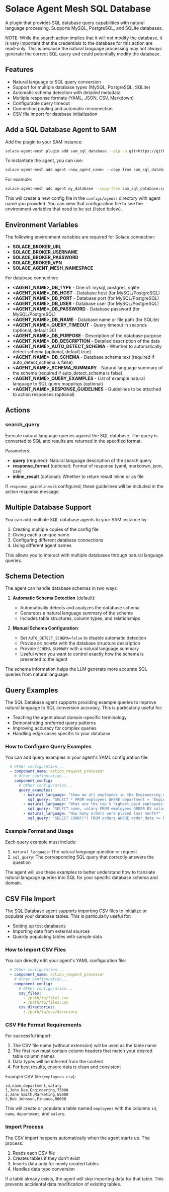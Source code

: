 # Solace Agent Mesh SQL Database

A plugin that provides SQL database query capabilities with natural language processing. Supports MySQL, PostgreSQL, and SQLite databases.

NOTE: While the search action implies that it will not modify the database, it is very important that the credentials to the database for this action are read-only. This is because the natural language processing may not always generate the correct SQL query and could potentially modify the database.

## Features

- Natural language to SQL query conversion
- Support for multiple database types (MySQL, PostgreSQL, SQLite)
- Automatic schema detection with detailed metadata
- Multiple response formats (YAML, JSON, CSV, Markdown)
- Configurable query timeout
- Connection pooling and automatic reconnection
- CSV file import for database initialization

## Add a SQL Database Agent to SAM

Add the plugin to your SAM instance:

```sh
solace-agent-mesh plugin add sam_sql_database --pip -u git+https://github.com/SolaceLabs/solace-agent-mesh-core-plugins#subdirectory=sam-sql-database
```

To instantiate the agent, you can use:

```sh
solace-agent-mesh add agent <new_agent_name> --copy-from sam_sql_database:sql_database
```

For example:

```sh
solace-agent-mesh add agent my_database --copy-from sam_sql_database:sql_database
```

This will create a new config file in the `configs/agents` directory with agent name you provided. You can view that configuration file to see the environment variables that need to be set (listed below).

## Environment Variables

The following environment variables are required for Solace connection:
- **SOLACE_BROKER_URL**
- **SOLACE_BROKER_USERNAME**
- **SOLACE_BROKER_PASSWORD**
- **SOLACE_BROKER_VPN**
- **SOLACE_AGENT_MESH_NAMESPACE**

For database connection:
- **<AGENT_NAME>_DB_TYPE** - One of: mysql, postgres, sqlite
- **<AGENT_NAME>_DB_HOST** - Database host (for MySQL/PostgreSQL)
- **<AGENT_NAME>_DB_PORT** - Database port (for MySQL/PostgreSQL)
- **<AGENT_NAME>_DB_USER** - Database user (for MySQL/PostgreSQL)
- **<AGENT_NAME>_DB_PASSWORD** - Database password (for MySQL/PostgreSQL)
- **<AGENT_NAME>_DB_NAME** - Database name or file path (for SQLite)
- **<AGENT_NAME>_QUERY_TIMEOUT** - Query timeout in seconds (optional, default 30)
- **<AGENT_NAME>_DB_PURPOSE** - Description of the database purpose
- **<AGENT_NAME>_DB_DESCRIPTION** - Detailed description of the data
- **<AGENT_NAME>_AUTO_DETECT_SCHEMA** - Whether to automatically detect schema (optional, default true)
- **<AGENT_NAME>_DB_SCHEMA** - Database schema text (required if auto_detect_schema is false)
- **<AGENT_NAME>_SCHEMA_SUMMARY** - Natural language summary of the schema (required if auto_detect_schema is false)
- **<AGENT_NAME>_QUERY_EXAMPLES** - List of example natural language to SQL query mappings (optional)
- **<AGENT_NAME>_RESPONSE_GUIDELINES** - Guidelines to be attached to action responses (optional)

## Actions

### search_query
Execute natural language queries against the SQL database. The query is converted to SQL and results are returned in the specified format.

Parameters:
- **query** (required): Natural language description of the search query
- **response_format** (optional): Format of response (yaml, markdown, json, csv)
- **inline_result** (optional): Whether to return result inline or as file

If `response_guidelines` is configured, these guidelines will be included in the action response message.

## Multiple Database Support

You can add multiple SQL database agents to your SAM instance by:

1. Creating multiple copies of the config file
2. Giving each a unique name
3. Configuring different database connections
4. Using different agent names

This allows you to interact with multiple databases through natural language queries.

## Schema Detection

The agent can handle database schemas in two ways:

1. **Automatic Schema Detection** (default):
   - Automatically detects and analyzes the database schema
   - Generates a natural language summary of the schema
   - Includes table structures, column types, and relationships

2. **Manual Schema Configuration**:
   - Set `AUTO_DETECT_SCHEMA=false` to disable automatic detection
   - Provide `DB_SCHEMA` with the database structure description
   - Provide `SCHEMA_SUMMARY` with a natural language summary
   - Useful when you want to control exactly how the schema is presented to the agent

The schema information helps the LLM generate more accurate SQL queries from natural language.

## Query Examples

The SQL Database agent supports providing example queries to improve natural language to SQL conversion accuracy. This is particularly useful for:
- Teaching the agent about domain-specific terminology
- Demonstrating preferred query patterns
- Improving accuracy for complex queries
- Handling edge cases specific to your database

### How to Configure Query Examples

You can add query examples in your agent's YAML configuration file:

```yaml
  # Other configuration...
  - component_name: action_request_processor
    # Other configuration...
    component_config:
      # Other configuration...
      query_examples:
        - natural_language: "Show me all employees in the Engineering department"
          sql_query: "SELECT * FROM employees WHERE department = 'Engineering'"
        - natural_language: "What are the top 5 highest paid employees?"
          sql_query: "SELECT name, salary FROM employees ORDER BY salary DESC LIMIT 5"
        - natural_language: "How many orders were placed last month?"
          sql_query: "SELECT COUNT(*) FROM orders WHERE order_date >= DATE_SUB(CURDATE(), INTERVAL 1 MONTH)"
```
### Example Format and Usage


Each query example must include:
1. `natural_language`: The natural language question or request
2. `sql_query`: The corresponding SQL query that correctly answers the question

The agent will use these examples to better understand how to translate natural language queries into SQL for your specific database schema and domain.

## CSV File Import

The SQL Database agent supports importing CSV files to initialize or populate your database tables. This is particularly useful for:
- Setting up test databases
- Importing data from external sources
- Quickly populating tables with sample data

### How to Import CSV Files

You can directly edit your agent's YAML configuration file:

```yaml
  # Other configuration...
  - component_name: action_request_processor
    # Other configuration...
    component_config:
      # Other configuration...
      csv_files:
        - /path/to/file1.csv
        - /path/to/file2.csv
      csv_directories:
        - /path/to/csv/directory
```

### CSV File Format Requirements

For successful import:

1. The CSV file name (without extension) will be used as the table name
2. The first row must contain column headers that match your desired table column names
3. Data types will be inferred from the content
4. For best results, ensure data is clean and consistent

Example CSV file (`employees.csv`):
```
id,name,department,salary
1,John Doe,Engineering,75000
2,Jane Smith,Marketing,65000
3,Bob Johnson,Finance,80000
```

This will create or populate a table named `employees` with the columns `id`, `name`, `department`, and `salary`.

### Import Process

The CSV import happens automatically when the agent starts up. The process:

1. Reads each CSV file
2. Creates tables if they don't exist
3. Inserts data only for newly created tables
4. Handles data type conversion

If a table already exists, the agent will skip importing data for that table. This prevents accidental data modification of existing tables.
